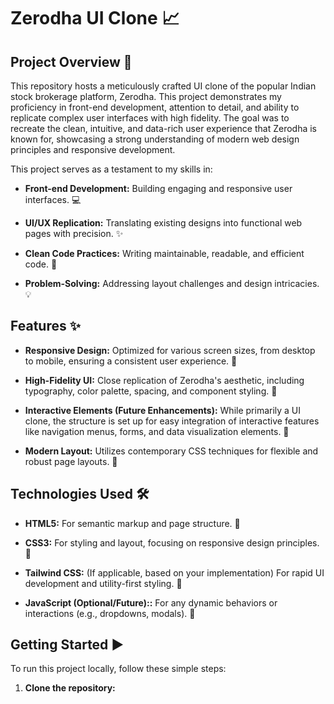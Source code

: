 # Zerodha UI Clone 📈

## Project Overview 🚀

This repository hosts a meticulously crafted UI clone of the popular Indian stock brokerage platform, Zerodha. This project demonstrates my proficiency in front-end development, attention to detail, and ability to replicate complex user interfaces with high fidelity. The goal was to recreate the clean, intuitive, and data-rich user experience that Zerodha is known for, showcasing a strong understanding of modern web design principles and responsive development.

This project serves as a testament to my skills in:

* **Front-end Development:** Building engaging and responsive user interfaces. 💻

* **UI/UX Replication:** Translating existing designs into functional web pages with precision. ✨

* **Clean Code Practices:** Writing maintainable, readable, and efficient code. 🧹

* **Problem-Solving:** Addressing layout challenges and design intricacies. 💡

## Features ✨

* **Responsive Design:** Optimized for various screen sizes, from desktop to mobile, ensuring a consistent user experience. 📱

* **High-Fidelity UI:** Close replication of Zerodha's aesthetic, including typography, color palette, spacing, and component styling. 🎨

* **Interactive Elements (Future Enhancements):** While primarily a UI clone, the structure is set up for easy integration of interactive features like navigation menus, forms, and data visualization elements. 🔗

* **Modern Layout:** Utilizes contemporary CSS techniques for flexible and robust page layouts. 📐

## Technologies Used 🛠️

* **HTML5:** For semantic markup and page structure. 📄

* **CSS3:** For styling and layout, focusing on responsive design principles. 💅

* **Tailwind CSS:** (If applicable, based on your implementation) For rapid UI development and utility-first styling. 💨

* **JavaScript (Optional/Future)::** For any dynamic behaviors or interactions (e.g., dropdowns, modals). 🧠

## Getting Started ▶️

To run this project locally, follow these simple steps:

1. **Clone the repository:**
